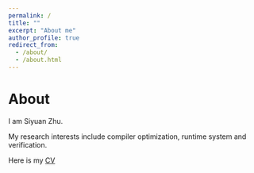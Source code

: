 ```yaml
---
permalink: /
title: ""
excerpt: "About me"
author_profile: true
redirect_from: 
  - /about/
  - /about.html
---
```


# About
I am Siyuan Zhu.

My research interests include compiler optimization, runtime system and verification. 

Here is my [CV](../files/siyuan_cv_en.pdf)
